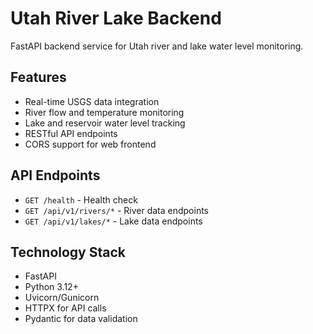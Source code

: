 # Utah River Lake Backend

FastAPI backend service for Utah river and lake water level monitoring.

## Features

- Real-time USGS data integration
- River flow and temperature monitoring
- Lake and reservoir water level tracking
- RESTful API endpoints
- CORS support for web frontend

## API Endpoints

- `GET /health` - Health check
- `GET /api/v1/rivers/*` - River data endpoints
- `GET /api/v1/lakes/*` - Lake data endpoints

## Technology Stack

- FastAPI
- Python 3.12+
- Uvicorn/Gunicorn
- HTTPX for API calls
- Pydantic for data validation